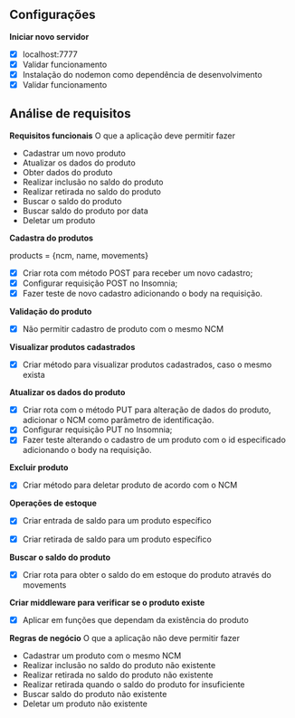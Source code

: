 ## Configurações

**Iniciar novo servidor**

- [x] localhost:7777
- [x] Validar funcionamento
- [x] Instalação do nodemon como dependência de desenvolvimento
- [x] Validar funcionamento

## Análise de requisitos

**Requisitos funcionais**
O que a aplicação deve permitir fazer

- Cadastrar um novo produto
- Atualizar os dados do produto
- Obter dados do produto
- Realizar inclusão no saldo do produto
- Realizar retirada no saldo do produto
- Buscar o saldo do produto
- Buscar saldo do produto por data
- Deletar um produto

**Cadastra do produtos**

products = {ncm, name, movements}

- [x] Criar rota com método POST para receber um novo cadastro;
- [x] Configurar requisição POST no Insomnia;
- [x] Fazer teste de novo cadastro adicionando o body na requisição.

**Validação do produto**

- [x] Não permitir cadastro de produto com o mesmo NCM

**Visualizar produtos cadastrados**

- [x] Criar método para visualizar produtos cadastrados, caso o mesmo exista

**Atualizar os dados do produto**

- [x] Criar rota com o método PUT para alteração de dados do produto, adicionar o NCM como parâmetro de identificação.
- [x] Configurar requisição PUT no Insomnia;
- [x] Fazer teste alterando o cadastro de um produto com o id especificado adicionando o body na requisição.

**Excluir produto**

- [x] Criar método para deletar produto de acordo com o NCM

**Operações de estoque**

- [x] Criar entrada de saldo para um produto específico
- [x] Criar retirada de saldo para um produto específico


**Buscar o saldo do produto**

- [x] Criar rota para obter o saldo do em estoque do produto através do movements

**Criar middleware para verificar se o produto existe**

- [x] Aplicar em funções que dependam da existência do produto


**Regras de negócio**
O que a aplicação não deve permitir fazer

- Cadastrar um produto com o mesmo NCM
- Realizar inclusão no saldo do produto não existente
- Realizar retirada no saldo do produto não existente
- Realizar retirada quando o saldo do produto for insuficiente
- Buscar saldo do produto não existente
- Deletar um produto não existente